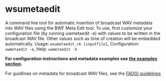 # wsumetaedit

A command line tool for automatic insertion of broadcast WAV metadata into WAV files using the BWF Meta Edit tool. To use, first customize your configuration file (by running uwmetaedit -e) with values to be written in the broadcast WAV file.  Other values such as time of creation will be embedded automatically.
Usage: `wsumetaedit.rb [inputfile]`, Configuration: `uwmetaedit -e`, Help: `uwmetaedit -h`

**For configuration instructions and metadata examples see [the examples section](https://github.com/pugetsoundandvision/audiotools/blob/master/supplemental/bwfmetadataexamples.md).**

For guidlines on metadata for broadcast WAV files, see the [FADGI guidelines](http://www.digitizationguidelines.gov/audio-visual/documents/Embed_Guideline_20120423.pdf)
